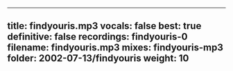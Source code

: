 
---
title: findyouris.mp3
vocals: false
best: true
definitive: false
recordings: findyouris-0
filename: findyouris.mp3
mixes: findyouris-mp3
folder: 2002-07-13/findyouris
weight: 10
---
